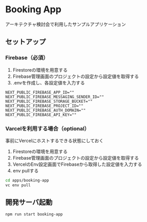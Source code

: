 # Booking App

アーキテクチャ検討会で利用したサンプルアプリケーション

## セットアップ

### Firebase（必須）

1. Firestoreの環境を用意する
1. Firebase管理画面のプロジェクトの設定から設定値を取得する
1. .envを作成し、各設定値を入力する

```.env
NEXT_PUBLIC_FIREBASE_APP_ID=""
NEXT_PUBLIC_FIREBASE_MESSAGING_SENDER_ID=""
NEXT_PUBLIC_FIREBASE_STORAGE_BUCKET=""
NEXT_PUBLIC_FIREBASE_PROJECT_ID=""
NEXT_PUBLIC_FIREBASE_AUTH_DOMAIN=""
NEXT_PUBLIC_FIREBASE_API_KEY=""
```

### Varcelを利用する場合（optional）

事前にVercelにホストするできる状態にしておく

1. Firestoreの環境を用意する
1. Firebase管理画面のプロジェクトの設定から設定値を取得する
1. VercelのEnv設定画面でFirebaseから取得した設定値を入力する
1. env pullする

```bash
cd apps/booking-app
vc env pull
```

## 開発サーバ起動

```bash
npm run start booking-app
```
